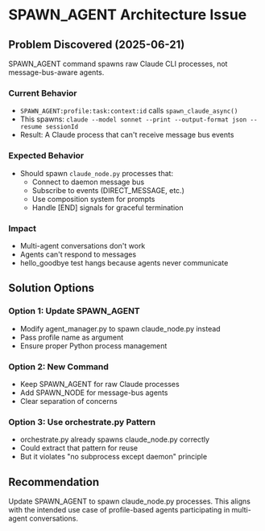 # SPAWN_AGENT Architecture Issue

## Problem Discovered (2025-06-21)

SPAWN_AGENT command spawns raw Claude CLI processes, not message-bus-aware agents.

### Current Behavior
- `SPAWN_AGENT:profile:task:context:id` calls `spawn_claude_async()`
- This spawns: `claude --model sonnet --print --output-format json --resume sessionId`
- Result: A Claude process that can't receive message bus events

### Expected Behavior  
- Should spawn `claude_node.py` processes that:
  - Connect to daemon message bus
  - Subscribe to events (DIRECT_MESSAGE, etc.)
  - Use composition system for prompts
  - Handle [END] signals for graceful termination

### Impact
- Multi-agent conversations don't work
- Agents can't respond to messages
- hello_goodbye test hangs because agents never communicate

## Solution Options

### Option 1: Update SPAWN_AGENT
- Modify agent_manager.py to spawn claude_node.py instead
- Pass profile name as argument
- Ensure proper Python process management

### Option 2: New Command  
- Keep SPAWN_AGENT for raw Claude processes
- Add SPAWN_NODE for message-bus agents
- Clear separation of concerns

### Option 3: Use orchestrate.py Pattern
- orchestrate.py already spawns claude_node.py correctly
- Could extract that pattern for reuse
- But it violates "no subprocess except daemon" principle

## Recommendation
Update SPAWN_AGENT to spawn claude_node.py processes. This aligns with the intended use case of profile-based agents participating in multi-agent conversations.